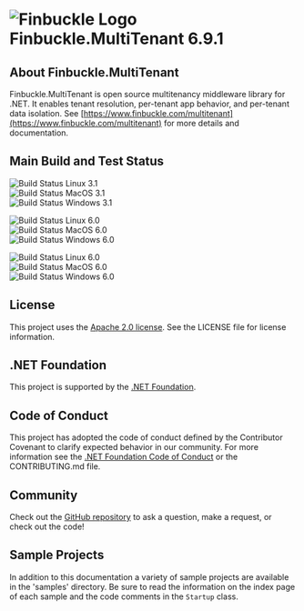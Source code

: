 # ![Finbuckle Logo](https://www.finbuckle.com/images/finbuckle-32x32-gh.png) Finbuckle.MultiTenant <span class="_version">6.9.1</span>

## About Finbuckle.MultiTenant

Finbuckle.MultiTenant is open source multitenancy middleware library for .NET. It enables tenant resolution, per-tenant app behavior, and per-tenant data isolation. See [https://www.finbuckle.com/multitenant](https://www.finbuckle.com/multitenant) for more details and documentation.


## Main Build and Test Status

![Build Status Linux 3.1](https://github.com/Finbuckle/Finbuckle.MultiTenant/actions/workflows/linux-3.1.yml/badge.svg)  
![Build Status MacOS 3.1](https://github.com/Finbuckle/Finbuckle.MultiTenant/actions/workflows/macos-3.1.yml/badge.svg?)  
![Build Status Windows 3.1](https://github.com/Finbuckle/Finbuckle.MultiTenant/actions/workflows/windows-3.1.yml/badge.svg)

![Build Status Linux 6.0](https://github.com/Finbuckle/Finbuckle.MultiTenant/actions/workflows/linux-6.0.yml/badge.svg)  
![Build Status MacOS 6.0](https://github.com/Finbuckle/Finbuckle.MultiTenant/actions/workflows/macos-6.0.yml/badge.svg)  
![Build Status Windows 6.0](https://github.com/Finbuckle/Finbuckle.MultiTenant/actions/workflows/windows-6.0.yml/badge.svg)

![Build Status Linux 6.0](https://github.com/Finbuckle/Finbuckle.MultiTenant/actions/workflows/linux-7.0.yml/badge.svg)  
![Build Status MacOS 6.0](https://github.com/Finbuckle/Finbuckle.MultiTenant/actions/workflows/macos-7.0.yml/badge.svg)  
![Build Status Windows 6.0](https://github.com/Finbuckle/Finbuckle.MultiTenant/actions/workflows/windows-7.0.yml/badge.svg)

## License

This project uses the [Apache 2.0 license](https://www.apache.org/licenses/LICENSE-2.0). See the LICENSE file for license information.

## .NET Foundation

This project is supported by the [.NET Foundation](https://dotnetfoundation.org).

## Code of Conduct

This project has adopted the code of conduct defined by the Contributor Covenant to clarify expected behavior in our community.
For more information see the [.NET Foundation Code of Conduct](https://dotnetfoundation.org/code-of-conduct) or the CONTRIBUTING.md file.

## Community

Check out the [GitHub repository](https://github.com/Finbuckle/Finbuckle.MultiTenant) to ask a question, make a request, or check out the code!

## Sample Projects

In addition to this documentation a variety of sample projects are available in the 'samples' directory. Be sure to read the information on the index page of each sample and the code comments in the `Startup` class.